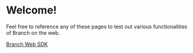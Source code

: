 # Welcome!

Feel free to reference any of these pages to test out various functionalities of Branch on the web.

[Branch Web SDK](https://github.com/BranchMetrics/web-branch-deep-linking)
